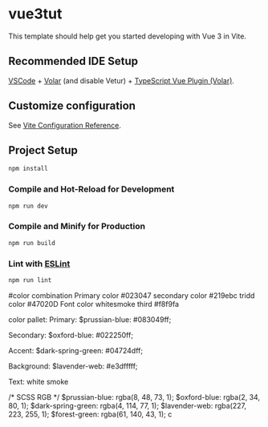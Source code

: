 # vue3tut
This template should help get you started developing with Vue 3 in Vite.

## Recommended IDE Setup

[VSCode](https://code.visualstudio.com/) + [Volar](https://marketplace.visualstudio.com/items?itemName=Vue.volar) (and disable Vetur) + [TypeScript Vue Plugin (Volar)](https://marketplace.visualstudio.com/items?itemName=Vue.vscode-typescript-vue-plugin).

## Customize configuration

See [Vite Configuration Reference](https://vitejs.dev/config/).

## Project Setup

```sh
npm install
```

### Compile and Hot-Reload for Development

```sh
npm run dev
```

### Compile and Minify for Production

```sh
npm run build
```

### Lint with [ESLint](https://eslint.org/)

```sh
npm run lint
```
#color combination
Primary color #023047
secondary color #219ebc
tridd color #47020D
Font color whitesmoke
third #f8f9fa


color pallet:
Primary: $prussian-blue: #083049ff;

Secondary: $oxford-blue: #022250ff;

Accent: $dark-spring-green: #04724dff;

Background: $lavender-web: #e3dfffff;

Text: white smoke

/* SCSS RGB */
$prussian-blue: rgba(8, 48, 73, 1);
$oxford-blue: rgba(2, 34, 80, 1);
$dark-spring-green: rgba(4, 114, 77, 1);
$lavender-web: rgba(227, 223, 255, 1);
$forest-green: rgba(61, 140, 43, 1);
c